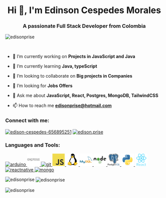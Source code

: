 <h1 align="center">Hi 👋, I'm Edinson Cespedes Morales</h1>
<h3 align="center">A passionate Full Stack Developer from Colombia</h3>

<p align="left"> <img src="https://komarev.com/ghpvc/?username=edisonprise&label=Profile%20views&color=0e75b6&style=flat" alt="edisonprise" /> </p>

<p align="left"> <a href="https://twitter.com/" target="blank"><img src="https://img.shields.io/twitter/follow/?logo=twitter&style=for-the-badge" alt="" /></a> </p>

- 🔭 I’m currently working on **Projects in JavaScript and Java**

- 🌱 I’m currently learning **Java, typeScript**

- 👯 I’m looking to collaborate on **Big projects in Companies**

- 🤝 I’m looking for **Jobs Offers**

- 💬 Ask me about **JavaScript, React, Postgres, MongoDB, TailwindCSS**

- 📫 How to reach me **edisonprise@hotmail.com**

<h3 align="left">Connect with me:</h3>
<p align="left">
<a href="https://linkedin.com/in/edison-cespedes-656895251" target="blank"><img align="center" src="https://raw.githubusercontent.com/rahuldkjain/github-profile-readme-generator/master/src/images/icons/Social/linked-in-alt.svg" alt="edison-cespedes-656895251" height="30" width="40" /></a>
<a href="https://fb.com/edison.prise" target="blank"><img align="center" src="https://raw.githubusercontent.com/rahuldkjain/github-profile-readme-generator/master/src/images/icons/Social/facebook.svg" alt="edison.prise" height="30" width="40" /></a>
</p>

<h3 align="left">Languages and Tools:</h3>
<p align="left"> <a href="https://www.arduino.cc/" target="_blank" rel="noreferrer"> <img src="https://cdn.worldvectorlogo.com/logos/arduino-1.svg" alt="arduino" width="40" height="40"/> </a> <a href="https://expressjs.com" target="_blank" rel="noreferrer"> <img src="https://raw.githubusercontent.com/devicons/devicon/master/icons/express/express-original-wordmark.svg" alt="express" width="40" height="40"/> </a> <a href="https://git-scm.com/" target="_blank" rel="noreferrer"> <img src="https://www.vectorlogo.zone/logos/git-scm/git-scm-icon.svg" alt="git" width="40" height="40"/> </a> <a href="https://developer.mozilla.org/en-US/docs/Web/JavaScript" target="_blank" rel="noreferrer"> <img src="https://raw.githubusercontent.com/devicons/devicon/master/icons/javascript/javascript-original.svg" alt="javascript" width="40" height="40"/> </a> <a href="https://www.linux.org/" target="_blank" rel="noreferrer"> <img src="https://raw.githubusercontent.com/devicons/devicon/master/icons/linux/linux-original.svg" alt="linux" width="40" height="40"/> </a> <a href="https://www.mysql.com/" target="_blank" rel="noreferrer"> <img src="https://raw.githubusercontent.com/devicons/devicon/master/icons/mysql/mysql-original-wordmark.svg" alt="mysql" width="40" height="40"/> </a> <a href="https://nodejs.org" target="_blank" rel="noreferrer"> <img src="https://raw.githubusercontent.com/devicons/devicon/master/icons/nodejs/nodejs-original-wordmark.svg" alt="nodejs" width="40" height="40"/> </a> <a href="https://www.postgresql.org" target="_blank" rel="noreferrer"> <img src="https://raw.githubusercontent.com/devicons/devicon/master/icons/postgresql/postgresql-original-wordmark.svg" alt="postgresql" width="40" height="40"/> </a> <a href="https://www.python.org" target="_blank" rel="noreferrer"> <img src="https://raw.githubusercontent.com/devicons/devicon/master/icons/python/python-original.svg" alt="python" width="40" height="40"/> </a> <a href="https://reactjs.org/" target="_blank" rel="noreferrer"> <img src="https://raw.githubusercontent.com/devicons/devicon/master/icons/react/react-original-wordmark.svg" alt="react" width="40" height="40"/> </a> <a href="https://reactnative.dev/" target="_blank" rel="noreferrer"> <img src="https://reactnative.dev/img/header_logo.svg" alt="reactnative" width="40" height="40"/> <img src="https://d7umqicpi7263.cloudfront.net/img/product/ab5111b7-41e1-4340-8742-3246c00b0032/1caf276f-69dd-418a-8d1f-0add563b7381.png"  alt="mongo" width="40" height="40"/></a> </p>

<p><img align="left" src="https://github-readme-stats.vercel.app/api/top-langs?username=edisonprise&show_icons=true&locale=en&layout=compact" alt="edisonprise" /></p>

<p>&nbsp;<img align="center" src="https://github-readme-stats.vercel.app/api?username=edisonprise&show_icons=true&locale=en" alt="edisonprise" /></p>

<p><img align="center" src="https://github-readme-streak-stats.herokuapp.com/?user=edisonprise&" alt="edisonprise" /></p>


